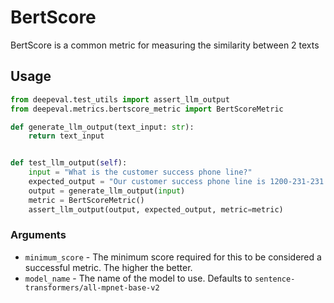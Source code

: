 # BertScore

BertScore is a common metric for measuring the similarity between 2 texts 

## Usage

```python
from deepeval.test_utils import assert_llm_output
from deepeval.metrics.bertscore_metric import BertScoreMetric

def generate_llm_output(text_input: str):
    return text_input


def test_llm_output(self):
    input = "What is the customer success phone line?"
    expected_output = "Our customer success phone line is 1200-231-231."
    output = generate_llm_output(input)
    metric = BertScoreMetric()
    assert_llm_output(output, expected_output, metric=metric)

```

### Arguments

- `minimum_score` - The minimum score required for this to be considered a successful metric. The higher the better.
- `model_name` - The name of the model to use. Defaults to `sentence-transformers/all-mpnet-base-v2`
